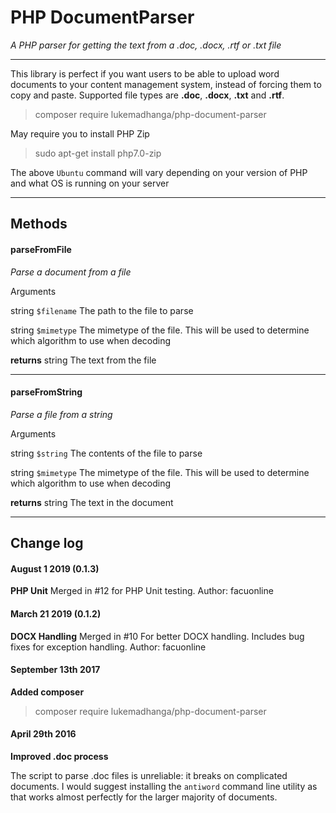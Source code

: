 # PHP DocumentParser #
*A PHP parser for getting the text from a .doc, .docx, .rtf or .txt file*


----------


This library is perfect if you want users to be able to upload word documents to your content management system, instead of forcing them to copy and paste. Supported file types are **.doc**, **.docx**, **.txt** and **.rtf**.

> composer require lukemadhanga/php-document-parser

May require you to install PHP Zip

> sudo apt-get install php7.0-zip

The above `Ubuntu` command will vary depending on your version of PHP and what OS is running on your server

----------


## Methods

#### parseFromFile
*Parse a document from a file*

Arguments

string  `$filename` The path to the file to parse

string `$mimetype` The mimetype of the file. This will be used to determine which algorithm to use when decoding

**returns** string The text from the file

---

#### parseFromString
*Parse a file from a string*

Arguments

string  `$string` The contents of the file to parse

string `$mimetype` The mimetype of the file. This will be used to determine which algorithm to use when decoding

**returns** string The text in the document

---

## Change log

#### August 1 2019 (0.1.3)
**PHP Unit**
Merged in #12 for PHP Unit testing. Author: facuonline

#### March 21 2019 (0.1.2)
**DOCX Handling**
Merged in #10 For better DOCX handling. Includes bug fixes for exception handling. Author: facuonline


#### September 13th 2017
**Added composer**

> composer require lukemadhanga/php-document-parser

#### April 29th 2016
**Improved .doc process**

The script to parse .doc files is unreliable: it breaks on complicated documents. I would suggest installing the `antiword` command line utility as that works almost perfectly for the larger majority of documents. 

